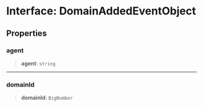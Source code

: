 # Interface: DomainAddedEventObject

## Properties

### agent

> **agent**: `string`

***

### domainId

> **domainId**: `BigNumber`
